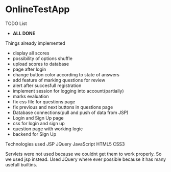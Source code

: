 # OnlineTestApp

TODO List
 - **ALL DONE**

 
 Things already implemented
-  display all scores
-  possibility of options shuffle
-  upload scores to database
-  page after login
-  change button color according to state of answers
-  add feature of marking questions for review
-  alert after succesfull registration
-  implement session for logging into account(partially)
-  marks evaluation
-  fix css file for questions page
-  fix previous and next buttons in questions page
-  Database connections(pull and push of data from JSP)
-  Login and Sign Up page
-  css for login and sign up
-  question page with working logic
-  backend for Sign Up
 
 Technologies used
 JSP 
 JQuery
 JavaScript
 HTML5
 CSS3
 
 Servlets were not used because we couldnt get them to work properly. So we used jsp instead.
 Used JQuery where ever possible because it has many usefull builtins.
 
